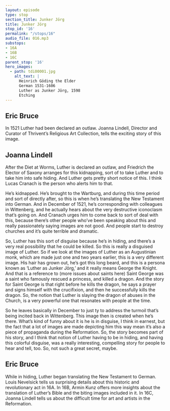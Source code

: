 ```yaml
---
layout: episode
type: stop
section_title: Junker Jörg
title: Junker Jörg
stop_id: '16'
permalink: "/stops/16"
audio_file: 016.mp3
substops:
- 16A
- 16B
- 16C
parent_stop: '16'
hero_images:
  - path: tdi00001.jpg
    alt_text: |
      Heinrich Göding the Elder
      German 1531-1606
      Luther as Junker Jörg, 1598
      Etching
---
```


## Eric Bruce

In 1521 Luther had been declared an outlaw. Joanna Lindell, Director and Curator of Thrivent’s Religious Art Collection, tells the exciting story of this image.

## Joanna Lindell

After the Diet at Worms, Luther is declared an outlaw, and Friedrich the Elector of Saxony arranges for this kidnapping, sort of to take Luther and to take him into safe hiding. And Luther gets pretty short notice of this. I think Lucas Cranach is the person who alerts him to that.

He’s kidnapped. He’s brought to the Wartburg, and during this time period and sort of directly after, so this is when he’s translating the New Testament into German. And in December of 1521, he’s corresponding with colleagues in Wittenberg, and he actually hears about the very destructive iconoclasm that’s going on. And Cranach urges him to come back to sort of deal with this, because there’s other people who’ve been speaking about this and really passionately saying images are not good. And people start to destroy churches and it’s quite terrible and dramatic. 

So, Luther has this sort of disguise because he’s in hiding, and there’s a very real possibility that he could be killed. So this is really a disguised image of Luther. So if we look at the images of Luther as an Augustinian monk, which are made just one and two years earlier, this is a very different image. His hair has grown out, he’s got this long beard, and this is a persona known as ‘Luther as Junker Jörg,’ and it really means George the Knight. And that is a reference to (more issues about saints here) Saint George was a saint who famously rescued a princess, and killed a dragon. And the story for Saint George is that right before he kills the dragon, he says a prayer and signs himself with the crucifixion, and then he successfully kills the dragon. So, the notion that Luther is slaying the dragon of abuses in the Church, is a very powerful one that resonates with people at the time.

So he leaves basically in December to just ty to address the turmoil that’s being incited back in Wittenberg. This image then is created when he’s there. What’s kind of funny about it is he is in disguise, I think in earnest, but the fact that a lot of images are made depicting him this way mean it’s also a piece of propaganda during the Reformation. So, the story becomes part of his story, and I think that notion of Luther having to be in hiding, and having this colorful disguise, was a really interesting, compelling story for people to hear and tell, too. So, not such a great secret, maybe. 

## Eric Bruce

While in hiding, Luther began translating the New Testament to German. Louis Nevelsick tells us surprising details about this historic and revolutionary act in 16A. In 16B, Armin Kunz offers more insights about the translation of Luther’s Bible and the biting images included in it. In 16C, Joanna Lindell tells us about the difficult time for art and artists in the Reformation.
